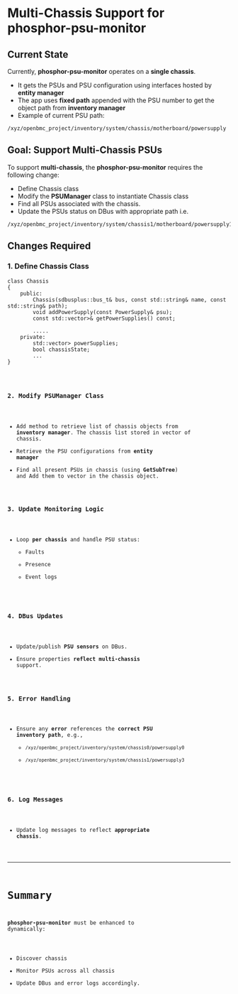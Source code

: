 # Multi-Chassis Support for phosphor-psu-monitor

## Current State

Currently, **phosphor-psu-monitor** operates on a **single chassis**.

- It gets the PSUs and PSU configuration using interfaces hosted by **entity
  manager**
- The app uses **fixed path** appended with the PSU number to get the object
  path from **inventory manager**
- Example of current PSU path:

```
/xyz/openbmc_project/inventory/system/chassis/motherboard/powersupply
```

## Goal: Support Multi-Chassis PSUs

To support **multi-chassis**, the **phosphor-psu-monitor** requires the
following change:

- Define Chassis class
- Modify the **PSUManager** class to instantiate Chassis class
- Find all PSUs associated with the chassis.
- Update the PSUs status on DBus with appropriate path i.e.

```
/xyz/openbmc_project/inventory/system/chassis1/motherboard/powersupply1
```

## Changes Required

### 1. Define Chassis Class

<pre><code>class Chassis
{
	public:
		Chassis(sdbusplus::bus_t& bus, const std::string& name, const std::string& path);
		void addPowerSupply(const PowerSupply& psu);
		const std::vector<std::unique_ptr<PowerSupply>>& getPowerSupplies() const;

		.....
	private:
		std::vector<std::unique_ptr<PowerSupply>> powerSupplies;
		bool chassisState;
		...
}</pre>

### 2. Modify PSUManager Class

- Add method to retrieve list of chassis objects from **inventory manager**. The
  chassis list stored in vector of chassis.
- Retrieve the PSU configurations from **entity manager**
- Find all present PSUs in chassis (using **GetSubTree**) and Add them to vector
  in the chassis object.

### 3. Update Monitoring Logic

- Loop **per chassis** and handle PSU status:
  - Faults
  - Presence
  - Event logs

### 4. DBus Updates

- Update/publish **PSU sensors** on DBus.
- Ensure properties **reflect multi-chassis** support.

### 5. Error Handling

- Ensure any **error** references the **correct PSU inventory path**, e.g.,
  - `/xyz/openbmc_project/inventory/system/chassis0/powersupply0`
  - `/xyz/openbmc_project/inventory/system/chassis1/powersupply3`

### 6. Log Messages

- Update log messages to reflect **appropriate chassis**.

---

# Summary

**phosphor-psu-monitor** must be enhanced to dynamically:

- Discover chassis
- Monitor PSUs across all chassis
- Update DBus and error logs accordingly.
